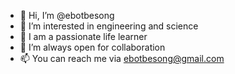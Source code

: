 - 👋 Hi, I’m @ebotbesong
- 👀 I’m interested in engineering and science
- 🌱 I am a passionate life learner
- 💞️ I’m always open for collaboration
- 📫 You can reach me via ebotbesong@gmail.com
<!---
ebotbesong/ebotbesong is a ✨ special ✨ repository because its `README.md` (this file) appears on your GitHub profile.
You can click the Preview link to take a look at your changes.
--->
